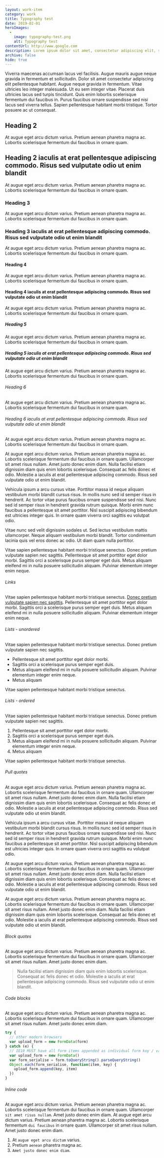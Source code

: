 ```yaml
---
layout: work-item
category: work
title: Typography test
date: 2019-02-01
heroImages:
  - 
    image: typography-test.png
    alt: Typography test
contentUrl: http://www.google.com
description: Lorem ipsum dolor sit amet, consectetur adipiscing elit, sed do eiusmod tempor incididunt ut labore et dolore magna aliqua
archive: false
hide: true
---
```


Viverra maecenas accumsan lacus vel facilisis. Augue mauris augue neque gravida in fermentum et sollicitudin. Dolor sit amet consectetur adipiscing elit pellentesque habitant. Augue neque gravida in fermentum. Vitae ultricies leo integer malesuada. Ut eu sem integer vitae. Placerat duis ultricies lacus sed turpis tincidunt. Quis enim lobortis scelerisque fermentum dui faucibus in. Purus faucibus ornare suspendisse sed nisi lacus sed viverra tellus. Sapien pellentesque habitant morbi tristique. Tortor posuere ac ut consequat.

## Heading 2
At augue eget arcu dictum varius. Pretium aenean pharetra magna ac. Lobortis scelerisque fermentum dui faucibus in ornare quam.

## Heading 2 iaculis at erat pellentesque adipiscing commodo. Risus sed vulputate odio ut enim blandit
At augue eget arcu dictum varius. Pretium aenean pharetra magna ac. Lobortis scelerisque fermentum dui faucibus in ornare quam.

### Heading 3
At augue eget arcu dictum varius. Pretium aenean pharetra magna ac. Lobortis scelerisque fermentum dui faucibus in ornare quam.

### Heading 3 iaculis at erat pellentesque adipiscing commodo. Risus sed vulputate odio ut enim blandit
At augue eget arcu dictum varius. Pretium aenean pharetra magna ac. Lobortis scelerisque fermentum dui faucibus in ornare quam.

#### Heading 4
At augue eget arcu dictum varius. Pretium aenean pharetra magna ac. Lobortis scelerisque fermentum dui faucibus in ornare quam.

#### Heading 4 iaculis at erat pellentesque adipiscing commodo. Risus sed vulputate odio ut enim blandit
At augue eget arcu dictum varius. Pretium aenean pharetra magna ac. Lobortis scelerisque fermentum dui faucibus in ornare quam.

##### Heading 5
At augue eget arcu dictum varius. Pretium aenean pharetra magna ac. Lobortis scelerisque fermentum dui faucibus in ornare quam.

##### Heading 5 iaculis at erat pellentesque adipiscing commodo. Risus sed vulputate odio ut enim blandit
At augue eget arcu dictum varius. Pretium aenean pharetra magna ac. Lobortis scelerisque fermentum dui faucibus in ornare quam.

###### Heading 6
At augue eget arcu dictum varius. Pretium aenean pharetra magna ac. Lobortis scelerisque fermentum dui faucibus in ornare quam.

###### Heading 6 iaculis at erat pellentesque adipiscing commodo. Risus sed vulputate odio ut enim blandit
At augue eget arcu dictum varius. Pretium aenean pharetra magna ac. Lobortis scelerisque fermentum dui faucibus in ornare quam.

At augue eget arcu dictum varius. Pretium aenean pharetra magna ac. Lobortis scelerisque fermentum dui faucibus in ornare quam. Ullamcorper sit amet risus nullam. Amet justo donec enim diam. Nulla facilisi etiam dignissim diam quis enim lobortis scelerisque. Consequat ac felis donec et odio. Molestie a iaculis at erat pellentesque adipiscing commodo. Risus sed vulputate odio ut enim blandit. 

Vehicula ipsum a arcu cursus vitae. Porttitor massa id neque aliquam vestibulum morbi blandit cursus risus. In mollis nunc sed id semper risus in hendrerit. Ac tortor vitae purus faucibus ornare suspendisse sed nisi. Nunc sed id semper risus in hendrerit gravida rutrum quisque. Morbi enim nunc faucibus a pellentesque sit amet porttitor. Nisl suscipit adipiscing bibendum est ultricies integer quis. In ornare quam viverra orci sagittis eu volutpat odio.

Vitae nunc sed velit dignissim sodales ut. Sed lectus vestibulum mattis ullamcorper. Neque aliquam vestibulum morbi blandit. Tortor condimentum lacinia quis vel eros donec ac odio. Ut diam quam nulla porttitor. 

Vitae sapien pellentesque habitant morbi tristique senectus. Donec pretium vulputate sapien nec sagittis. Pellentesque sit amet porttitor eget dolor morbi. Sagittis orci a scelerisque purus semper eget duis. Metus aliquam eleifend mi in nulla posuere sollicitudin aliquam. Pulvinar elementum integer enim neque.

###### Links

Vitae sapien pellentesque habitant morbi tristique senectus. [Donec pretium vulputate sapien nec sagittis](http://www.google.com). Pellentesque sit amet porttitor eget dolor morbi. Sagittis orci a scelerisque purus semper eget duis. Metus aliquam eleifend mi in nulla posuere sollicitudin aliquam. Pulvinar elementum integer enim neque.

###### Lists - unordered

Vitae sapien pellentesque habitant morbi tristique senectus. Donec pretium vulputate sapien nec sagittis.

- Pellentesque sit amet porttitor eget dolor morbi. 
- Sagittis orci a scelerisque purus semper eget duis. 
- Metus aliquam eleifend mi in nulla posuere sollicitudin aliquam. Pulvinar elementum integer enim neque.
- Metus aliquam

Vitae sapien pellentesque habitant morbi tristique senectus.

###### Lists - ordered

Vitae sapien pellentesque habitant morbi tristique senectus. Donec pretium vulputate sapien nec sagittis.

1. Pellentesque sit amet porttitor eget dolor morbi. 
2. Sagittis orci a scelerisque purus semper eget duis. 
3. Metus aliquam eleifend mi in nulla posuere sollicitudin aliquam. Pulvinar elementum integer enim neque.
4. Metus aliquam

Vitae sapien pellentesque habitant morbi tristique senectus.

###### Pull quotes

At augue eget arcu dictum varius. Pretium aenean pharetra magna ac. Lobortis scelerisque fermentum dui faucibus in ornare quam. Ullamcorper sit amet risus nullam. Amet justo donec enim diam. Nulla facilisi etiam dignissim diam quis enim lobortis scelerisque. Consequat ac felis donec et odio. Molestie a iaculis at erat pellentesque adipiscing commodo. Risus sed vulputate odio ut enim blandit. 

<p data-pullquote="Amet justo donec enim diam, morbi enim nunc faucibus a pellentesque sit amet porttitor"> Vehicula ipsum a arcu cursus vitae. Porttitor massa id neque aliquam vestibulum morbi blandit cursus risus. In mollis nunc sed id semper risus in hendrerit. Ac tortor vitae purus faucibus ornare suspendisse sed nisi. Nunc sed id semper risus in hendrerit gravida rutrum quisque. Morbi enim nunc faucibus a pellentesque sit amet porttitor. Nisl suscipit adipiscing bibendum est ultricies integer quis. In ornare quam viverra orci sagittis eu volutpat odio.</p>

At augue eget arcu dictum varius. Pretium aenean pharetra magna ac. Lobortis scelerisque fermentum dui faucibus in ornare quam. Ullamcorper sit amet risus nullam. Amet justo donec enim diam. Nulla facilisi etiam dignissim diam quis enim lobortis scelerisque. Consequat ac felis donec et odio. Molestie a iaculis at erat pellentesque adipiscing commodo. Risus sed vulputate odio ut enim blandit. 

<div data-pullquote="Amet justo donec enim diam, morbi enim nunc faucibus a pellentesque sit amet porttitor"></div>

At augue eget arcu dictum varius. Pretium aenean pharetra magna ac. Lobortis scelerisque fermentum dui faucibus in ornare quam. Ullamcorper sit amet risus nullam. Amet justo donec enim diam. Nulla facilisi etiam dignissim diam quis enim lobortis scelerisque. Consequat ac felis donec et odio. Molestie a iaculis at erat pellentesque adipiscing commodo. Risus sed vulputate odio ut enim blandit. 

###### Block quotes

At augue eget arcu dictum varius. Pretium aenean pharetra magna ac. Lobortis scelerisque fermentum dui faucibus in ornare quam. Ullamcorper sit amet risus nullam. Amet justo donec enim diam. 

> Nulla facilisi etiam dignissim diam quis enim lobortis scelerisque. Consequat ac felis donec et odio. Molestie a iaculis at erat pellentesque adipiscing commodo. Risus sed vulputate odio ut enim blandit. 

###### Code blocks

At augue eget arcu dictum varius. Pretium aenean pharetra magna ac. Lobortis scelerisque fermentum dui faucibus in ornare quam. Ullamcorper sit amet risus nullam. Amet justo donec enim diam. 

```javascript
try {
  // other modern browsers
  var upload_form = new FormData(form)
} catch (e) {
  // IE10 MUST have all form items appended as individual form key / value pairs
  var upload_form = new FormData()
  var form_serialise = form.toQueryString().parseQueryString()
  Object.each(form_serialise, function(item, key) {
    upload_form.append(key, item)
  })
}
```

###### Inline code

At augue eget arcu dictum varius. Pretium aenean pharetra magna ac. Lobortis scelerisque fermentum dui faucibus in ornare quam. Ullamcorper `sit amet risus nullam`. Amet justo donec enim diam. At augue eget arcu dictum varius. Pretium aenean pharetra magna ac. Lobortis scelerisque fermentum `dui faucibus` in ornare quam. Ullamcorper sit amet risus nullam. Amet justo donec enim diam. 

1. At `augue eget arcu dictum` varius.
2. Pretium `aenean` pharetra magna ac. 
3. `Amet justo donec enim diam`. 
